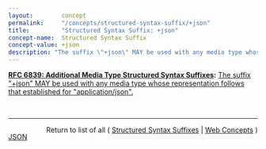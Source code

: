 ```yaml
---
layout:        concept
permalink:     "/concepts/structured-syntax-suffix/+json"
title:         "Structured Syntax Suffix: +json"
concept-name:  Structured Syntax Suffix
concept-value: +json
description: "The suffix \"+json\" MAY be used with any media type whose representation follows that established for \"application/json\"."
---
```


**[RFC 6839: Additional Media Type Structured Syntax Suffixes](/specs/IETF/RFC/6839 "A content media type name sometimes includes partitioned meta-information distinguished by a structured syntax to permit noting an attribute of the media as a suffix to the name. This document defines several structured syntax suffixes for use with media type registrations. In particular, it defines and registers the &#34;+json&#34;, &#34;+ber&#34;, &#34;+der&#34;, &#34;+fastinfoset&#34;, &#34;+wbxml&#34; and &#34;+zip&#34; structured syntax suffixes, and provides a media type structured syntax suffix registration form for the &#34;+xml&#34; structured syntax suffix."):** [The suffix "+json" MAY be used with any media type whose representation follows that established for "application/json".](http://tools.ietf.org/html/rfc6839#section-3.1 "Read documentation for Structured Syntax Suffix &#34;+json&#34;")

<br/>
<hr/>

<p style="float : left"><a href="./+json.json" title="JSON representing this particular Web Concept value">JSON</a></p>
<p style="text-align: right">Return to list of all ( <a href="../structured-syntax-suffix/">Structured Syntax Suffixes</a> | <a href="../">Web Concepts</a> )</p>
